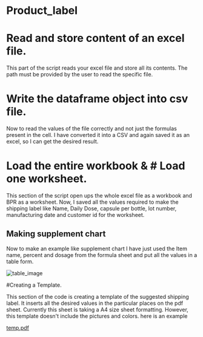 # Product_label
# Read and store content of an excel file.
 This part of the script reads your excel file and store all its contents. The path must be provided by the user to read the specific file.

# Write the dataframe object into csv file.
 Now to read the values of the file correctly and not just the formulas present in the cell. I have converted it into a CSV and again saved    it as an excel, so I can get the desired result. 

# Load the entire workbook & # Load one worksheet.
 This section of the script open ups the whole excel file as a workbook and BPR as a worksheet. Now, I saved all the values required to make the shipping label like Name, Daily Dose, capsule per bottle, lot number, manufacturing date and customer id for the worksheet. 

## Making supplement chart 
Now to make an example like supplement chart I have just used the Item name, percent and dosage from the formula sheet and put all the values in a table form. 

![table_image](https://github.com/rohit250992/Product_label/assets/117368239/13016f2f-6bea-418c-8961-341837f5836e)

#Creating a Template.

This section of the code is creating a template of the suggested shipping label. It inserts all the desired values in the particular places on the pdf sheet. Currently this sheet is taking a A4 size sheet formatting. However, this template doesn't include the pictures and colors. here is an example

[temp.pdf](https://github.com/rohit250992/Product_label/files/11896036/temp.pdf)


